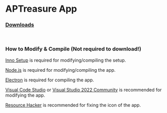 # APTreasure App

### [Downloads](https://github.com/APTreasure/APTreasure-App/releases)

<br>

### How to Modify & Compile (Not required to download!)
 
[Inno Setup](https://jrsoftware.org/isinfo.php) is required for modifying/compiling the setup.
 
[Node.js](https://nodejs.org/en) is required for modifying/compiling the app.
 
[Electron](https://www.electronjs.org) is required for compiling the app.
 
[Visual Code Studio](https://code.visualstudio.com) or [Visual Studio 2022 Community](https://visualstudio.microsoft.com/vs/community/) is recommended for modifying the app.
 
[Resource Hacker](https://www.angusj.com/resourcehacker/) is recommended for fixing the icon of the app.
